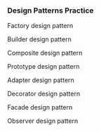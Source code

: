 ### Design Patterns Practice ###
Factory design pattern

Builder design pattern

Composite design pattern

Prototype design pattern

Adapter design pattern

Decorator design pattern

Facade design pattern

Observer design pattern
